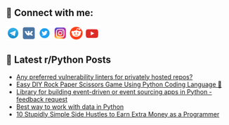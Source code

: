 ## 🔎 Connect with me:
[<img src="https://github.com/bullbesh/bullbesh/blob/main/images/Telegram.png" width="32" height="32" />](https://t.me/bullbesh)
[<img src="https://github.com/bullbesh/bullbesh/blob/main/images/VK.png" width="32" height="32" />](https://vk.com/bullbesh)
[<img src="https://github.com/bullbesh/bullbesh/blob/main/images/Twitter.png" width="32" height="32" />](https://twitter.com/bullbesh1)
[<img src="https://github.com/bullbesh/bullbesh/blob/main/images/Instagram.png" width="32" height="32" />](https://www.instagram.com/bullbesh)
[<img src="https://github.com/bullbesh/bullbesh/blob/main/images/Reddit.png" width="32" height="32" />](https://www.reddit.com/user/bullbesh)
[<img src="https://github.com/bullbesh/bullbesh/blob/main/images/YouTube.png" width="32" height="32" />](https://www.youtube.com/channel/UCtfjRs6uzgq5mfm8S06WTcg)

## 📕 Latest r/Python Posts
<!-- BLOG-POST-LIST:START -->
- [Any preferred vulnerability linters for privately hosted repos?](https://www.reddit.com/r/Python/comments/wicaum/any_preferred_vulnerability_linters_for_privately/)
- [Easy DIY Rock Paper Scissors Game Using Python Coding Language 🐍](https://www.reddit.com/r/Python/comments/wic85c/easy_diy_rock_paper_scissors_game_using_python/)
- [Library for building event-driven or event sourcing apps in Python - feedback request](https://www.reddit.com/r/Python/comments/wic50k/library_for_building_eventdriven_or_event/)
- [Best way to work with data in Python](https://www.reddit.com/r/Python/comments/wic03v/best_way_to_work_with_data_in_python/)
- [10 Stupidly Simple Side Hustles to Earn Extra Money as a Programmer](https://www.reddit.com/r/Python/comments/wiangi/10_stupidly_simple_side_hustles_to_earn_extra/)
<!-- BLOG-POST-LIST:END -->
